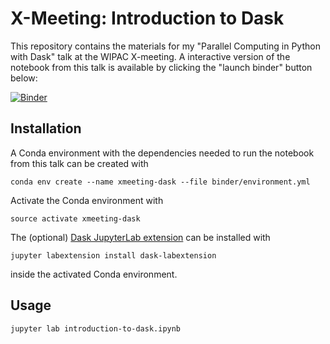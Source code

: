 # X-Meeting: Introduction to Dask

This repository contains the materials for my "Parallel Computing in Python with Dask" talk at the WIPAC X-meeting. A interactive version of the notebook from this talk is available by clicking the "launch binder" button below:

[![Binder](https://mybinder.org/badge.svg)](https://mybinder.org/v2/gh/jrbourbeau/xmeeting-dask/add_binder?urlpath=lab/tree/introduction-to-dask.ipynb)

## Installation

A Conda environment with the dependencies needed to run the notebook from this talk can be created with 

```terminal
conda env create --name xmeeting-dask --file binder/environment.yml
```

Activate the Conda environment with 

```terminal
source activate xmeeting-dask
```

The (optional) [Dask JupyterLab extension](https://github.com/dask/dask-labextension) can be installed with  

```terminal
jupyter labextension install dask-labextension
```

inside the activated Conda environment.

## Usage 

```terminal
jupyter lab introduction-to-dask.ipynb
```